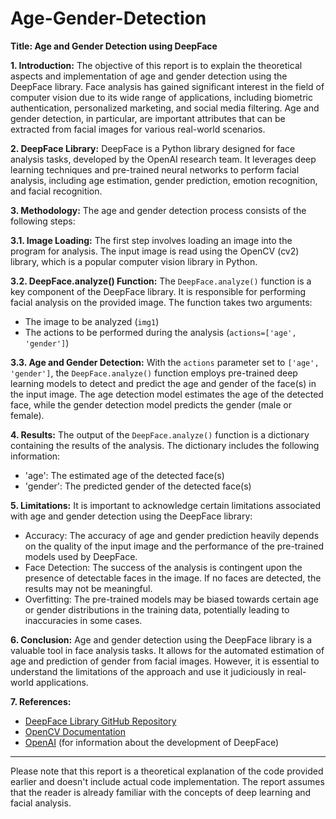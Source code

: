 # Age-Gender-Detection

**Title: Age and Gender Detection using DeepFace**

**1. Introduction:**
The objective of this report is to explain the theoretical aspects and implementation of age and gender detection using the DeepFace library. Face analysis has gained significant interest in the field of computer vision due to its wide range of applications, including biometric authentication, personalized marketing, and social media filtering. Age and gender detection, in particular, are important attributes that can be extracted from facial images for various real-world scenarios.

**2. DeepFace Library:**
DeepFace is a Python library designed for face analysis tasks, developed by the OpenAI research team. It leverages deep learning techniques and pre-trained neural networks to perform facial analysis, including age estimation, gender prediction, emotion recognition, and facial recognition.

**3. Methodology:**
The age and gender detection process consists of the following steps:

**3.1. Image Loading:**
The first step involves loading an image into the program for analysis. The input image is read using the OpenCV (cv2) library, which is a popular computer vision library in Python.

**3.2. DeepFace.analyze() Function:**
The `DeepFace.analyze()` function is a key component of the DeepFace library. It is responsible for performing facial analysis on the provided image. The function takes two arguments:
- The image to be analyzed (`img1`)
- The actions to be performed during the analysis (`actions=['age', 'gender']`)

**3.3. Age and Gender Detection:**
With the `actions` parameter set to `['age', 'gender']`, the `DeepFace.analyze()` function employs pre-trained deep learning models to detect and predict the age and gender of the face(s) in the input image. The age detection model estimates the age of the detected face, while the gender detection model predicts the gender (male or female).

**4. Results:**
The output of the `DeepFace.analyze()` function is a dictionary containing the results of the analysis. The dictionary includes the following information:
- 'age': The estimated age of the detected face(s)
- 'gender': The predicted gender of the detected face(s)

**5. Limitations:**
It is important to acknowledge certain limitations associated with age and gender detection using the DeepFace library:
- Accuracy: The accuracy of age and gender prediction heavily depends on the quality of the input image and the performance of the pre-trained models used by DeepFace.
- Face Detection: The success of the analysis is contingent upon the presence of detectable faces in the image. If no faces are detected, the results may not be meaningful.
- Overfitting: The pre-trained models may be biased towards certain age or gender distributions in the training data, potentially leading to inaccuracies in some cases.

**6. Conclusion:**
Age and gender detection using the DeepFace library is a valuable tool in face analysis tasks. It allows for the automated estimation of age and prediction of gender from facial images. However, it is essential to understand the limitations of the approach and use it judiciously in real-world applications.

**7. References:**
- [DeepFace Library GitHub Repository](https://github.com/serengil/deepface)
- [OpenCV Documentation](https://docs.opencv.org/)
- [OpenAI](https://openai.com/) (for information about the development of DeepFace)

---
Please note that this report is a theoretical explanation of the code provided earlier and doesn't include actual code implementation. The report assumes that the reader is already familiar with the concepts of deep learning and facial analysis.
